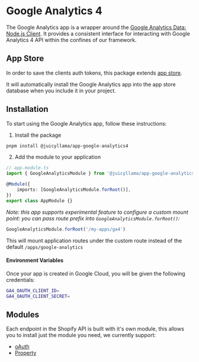 # Google Analytics 4

The Google Analytics app is a wrapper around the [Google Analytics Data: Node.js Client](https://www.npmjs.com/package/@google-analytics/data).
It provides a consistent interface for interacting with Google Analytics 4 API within the confines of our framework.

## App Store

In order to save the clients auth tokens, this package extends [app store](../../backend/app-store/0.index.md).

It will automatically install the Google Analytics app into the app store database when you include it in your project.

## Installation

To start using the Google Analytics app, follow these instructions:

1. Install the package

```bash
pnpm install @juicyllama/app-google-analytics4
```

2. Add the module to your application

```ts
// app.module.ts
import { GoogleAnalyticsModule } from '@juicyllama/app-google-analytics4'

@Module({
	imports: [GoogleAnalyticsModule.forRoot()],
})
export class AppModule {}
```

*Note: this app supports experimental feature to configure a custom mount point:
you can pass route prefix into `GoogleAnalyticsModule.forRoot()`:*

```ts
GoogleAnalyticsModule.forRoot('/my-apps/ga4')
```

This will mount application routes under the custom route instead of the default `/apps/google-analytics`

#### Environment Variables

Once your app is created in Google Cloud, you will be given the following credentials:

```bash
GA4_OAUTH_CLIENT_ID=
GA4_OAUTH_CLIENT_SECRET=
```

## Modules

Each endpoint in the Shopify API is built with it's own module, this allows you to install just the module you need, we currently support:

- [oAuth](google-analytics/modules/oauth.md)
- [Property](google-analytics/modules/property.md)
